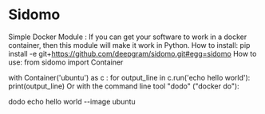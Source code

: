 # Sidomo
Simple Docker Module : If you can get your software to work in a docker container, then this module will make it work in Python.
How to install:
pip install -e git+https://github.com/deepgram/sidomo.git#egg=sidomo
How to use:
from sidomo import Container

with Container('ubuntu') as c :
    for output_line in c.run('echo hello world'):
        print(output_line)
Or with the command line tool "dodo" ("docker do"):

dodo echo hello world --image ubuntu
